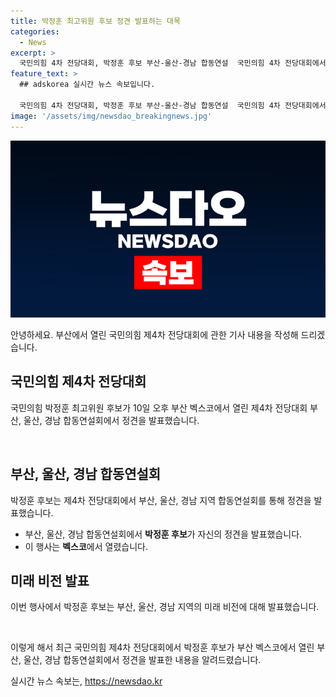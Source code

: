 ```yaml
---
title: 박정훈 최고위원 후보 정견 발표하는 대목
categories:
  - News
excerpt: >
  국민의힘 4차 전당대회, 박정훈 후보 부산-울산-경남 합동연설  국민의힘 4차 전당대회에서 박정훈 후보가 부산 벡스코에서 부산, 울산, 경남 지역 공천 후보로 발표하며 열띤 연설을 펼쳤다.
feature_text: >
  ## adskorea 실시간 뉴스 속보입니다.

  국민의힘 4차 전당대회, 박정훈 후보 부산-울산-경남 합동연설  국민의힘 4차 전당대회에서 박정훈 후보가 부산 벡스코에서 부산, 울산, 경남 지역 공천 후보로 발표하며 열띤 연설을 펼쳤다.
image: '/assets/img/newsdao_breakingnews.jpg'
---
```


<p><img src="/assets/img/newsdao_breakingnews.jpg" alt="adskorea 속보" /></p>

<p>안녕하세요. 부산에서 열린 국민의힘 제4차 전당대회에 관한 기사 내용을 작성해 드리겠습니다.</p>

<h2 data-ke-size="size26">국민의힘 제4차 전당대회</h2>

<p>국민의힘 박정훈 최고위원 후보가 10일 오후 부산 벡스코에서 열린 제4차 전당대회 부산, 울산, 경남 합동연설회에서 정견을 발표했습니다.</p>

<p data-ke-size="size16">&nbsp;</p>

<h2 data-ke-size="size24">부산, 울산, 경남 합동연설회</h2>

<p>박정훈 후보는 제4차 전당대회에서 부산, 울산, 경남 지역 합동연설회를 통해 정견을 발표했습니다.</p>

<ul>
  <li>부산, 울산, 경남 합동연설회에서 <b>박정훈 후보</b>가 자신의 정견을 발표했습니다.</li>
  <li>이 행사는 <b>벡스코</b>에서 열렸습니다.</li>
</ul>

<h2 data-ke-size="size24">미래 비전 발표</h2>

<p>이번 행사에서 박정훈 후보는 부산, 울산, 경남 지역의 미래 비전에 대해 발표했습니다.</p>

<p data-ke-size="size16">&nbsp;</p>

<p>이렇게 해서 최근 국민의힘 제4차 전당대회에서 박정훈 후보가 부산 벡스코에서 열린 부산, 울산, 경남 합동연설회에서 정견을 발표한 내용을 알려드렸습니다.</p>
실시간 뉴스 속보는, <a href="https://newsdao.kr" rel="dofollow">https://newsdao.kr</a>


